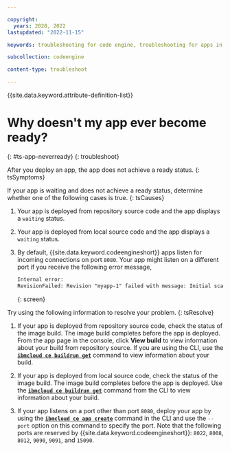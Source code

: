 ```yaml
---

copyright:
  years: 2020, 2022
lastupdated: "2022-11-15"

keywords: troubleshooting for code engine, troubleshooting for apps in code engine, tips for apps in code engine, logs for apps in code engine, apps

subcollection: codeengine

content-type: troubleshoot

---
```


{{site.data.keyword.attribute-definition-list}}

# Why doesn't my app ever become ready?   
{: #ts-app-neverready}
{: troubleshoot}

After you deploy an app, the app does not achieve a ready status.
{: tsSymptoms}

If your app is waiting and does not achieve a ready status, determine whether one of the following cases is true. 
{: tsCauses}

1. Your app is deployed from repository source code and the app displays a `waiting` status.
2. Your app is deployed from local source code and the app displays a `waiting` status.
3. By default, {{site.data.keyword.codeengineshort}} apps listen for incoming connections on port `8080`. Your app might listen on a different port if you receive the following error message,

    ```txt
    Internal error:
    RevisionFailed: Revision "myapp-1" failed with message: Initial scale was never achieved
    ```
    {: screen}

Try using the following information to resolve your problem.
{: tsResolve}

1. If your app is deployed from repository source code, check the status of the image build. The image build completes before the app is deployed. From the app page in the console, click **View build** to view information about your build from repository source. If you are using the CLI, use the [**`ibmcloud ce buildrun get`**](/docs/codeengine?topic=codeengine-cli#cli-buildrun-get) command to view information about your build. 

2. If your app is deployed from local source code, check the status of the image build. The image build completes before the app is deployed. Use the [**`ibmcloud ce buildrun get`**](/docs/codeengine?topic=codeengine-cli#cli-buildrun-get) command from the CLI to view information about your build. 

3. If your app listens on a port other than port `8080`, deploy your app by using the [**`ibmcloud ce app create`**](/docs/codeengine?topic=codeengine-cli#cli-application-create) command in the CLI and use the `--port` option on this command to specify the port. Note that the following ports are reserved by {{site.data.keyword.codeengineshort}}:  `8022`, `8008`, `8012`, `9090`, `9091`, and `15090`.  




